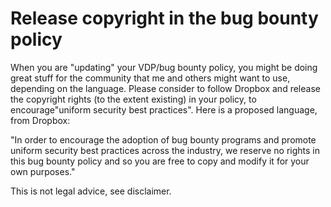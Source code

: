 # Release copyright in the bug bounty policy 

When you are "updating" your VDP/bug bounty policy, you might be doing great stuff for the community that me and others might want to use, depending on the language. Please consider to follow Dropbox and release the copyright rights (to the extent existing) in your policy, to encourage"uniform security best practices". Here is a proposed language, from Dropbox: 

"In order to encourage the adoption of bug bounty programs and promote uniform security best practices across the industry, we reserve no rights in this bug bounty policy and so you are free to copy and modify it for your own purposes."

This is not legal advice, see disclaimer. 
